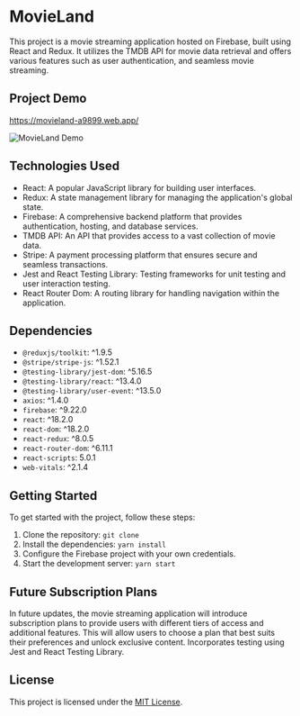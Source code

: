# MovieLand

This project is a movie streaming application hosted on Firebase, built using React and Redux. It utilizes the TMDB API for movie data retrieval and offers various features such as user authentication, and seamless movie streaming. 

## Project Demo
https://movieland-a9899.web.app/

![MovieLand Demo]([relative/path/to/your_image_file.png](https://github.com/mianmiantea2019/MovieLand/blob/master/image/MovieLandDemo5.gif))

## Technologies Used

- React: A popular JavaScript library for building user interfaces.
- Redux: A state management library for managing the application's global state.
- Firebase: A comprehensive backend platform that provides authentication, hosting, and database services.
- TMDB API: An API that provides access to a vast collection of movie data.
- Stripe: A payment processing platform that ensures secure and seamless transactions.
- Jest and React Testing Library: Testing frameworks for unit testing and user interaction testing.
- React Router Dom: A routing library for handling navigation within the application.

## Dependencies

- `@reduxjs/toolkit`: ^1.9.5
- `@stripe/stripe-js`: ^1.52.1
- `@testing-library/jest-dom`: ^5.16.5
- `@testing-library/react`: ^13.4.0
- `@testing-library/user-event`: ^13.5.0
- `axios`: ^1.4.0
- `firebase`: ^9.22.0
- `react`: ^18.2.0
- `react-dom`: ^18.2.0
- `react-redux`: ^8.0.5
- `react-router-dom`: ^6.11.1
- `react-scripts`: 5.0.1
- `web-vitals`: ^2.1.4

## Getting Started

To get started with the project, follow these steps:

1. Clone the repository: `git clone`
2. Install the dependencies: `yarn install`
3. Configure the Firebase project with your own credentials.
4. Start the development server: `yarn start`

## Future Subscription Plans

In future updates, the movie streaming application will introduce subscription plans to provide users with different tiers of access and additional features. This will allow users to choose a plan that best suits their preferences and unlock exclusive content.
Incorporates testing using Jest and React Testing Library.

## License

This project is licensed under the [MIT License](LICENSE).
